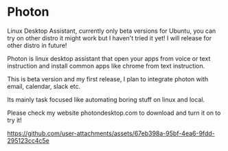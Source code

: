 # Photon
Linux Desktop Assistant, currently only beta versions for Ubuntu, you can try on other distro it might work but I haven't tried it yet! I will release for other distro in future!

Photon is linux desktop assistant that open your apps from voice or text instruction and install common apps like chrome from text instruction.

This is beta version and my first release, I plan to integrate photon with email, calendar, slack etc.

Its mainly task focused like automating boring stuff on linux and local. 

Please check  my website photondesktop.com to download and turn it on to try it!

https://github.com/user-attachments/assets/67eb398a-95bf-4ea6-9fdd-295123cc4c5e

